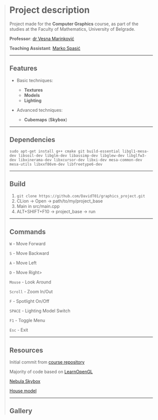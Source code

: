 > # Project description
>
> Project made for the **Computer Graphics** course, as part of the studies at the Faculty of Mathematics, University of Belgrade.
>
> **Professor**: [dr Vesna Marinković](https://poincare.matf.bg.ac.rs/~vesna.marinkovic/)
>
> **Teaching Assistant**: [Marko Spasić](https://github.com/spaske00)
>
> <hr>
>
> ## Features
>
> - Basic techniques:
>   - **Textures**
>   - **Models**
>   - **Lighting**
>
>
> - Advanced techniques:
>   - **Cubemaps** (**Skybox**)
>
> <hr>
>
> ## Dependencies
>
> ```
> sudo apt-get install g++ cmake git build-essential libgl1-mesa-dev libsoil-dev libglm-dev libassimp-dev libglew-dev libglfw3-dev libxinerama-dev libxcursor-dev libxi-dev mesa-common-dev mesa-utils libxxf86vm-dev libfreetype6-dev
> ```
>
> <hr>
>
> ## Build
>
> 1. ``git clone https://github.com/DavidT01/graphics_project.git``
> 2. CLion -> Open -> path/to/my/project_base
> 3. Main in src/main.cpp
> 4. ALT+SHIFT+F10 -> project_base -> run
>
> <hr>
>
> ## Commands
>
> `W` - Move Forward
>
> `S` - Move Backward
>
> `A` - Move Left
>
> `D` - Move Right>
> 
> `Mouse` - Look Around
>
> `Scroll` - Zoom In/Out
>
> `F` - Spotlight On/Off
>
> `SPACE` - Lighting Model Switch
> 
> `F1` - Toggle Menu
>
> `Esc` - Exit
>
> <hr>
>
> ## Resources
>
> Initial commit from [course repository](https://github.com/matf-racunarska-grafika/project_base)
>
> Majority of code based on [LearnOpenGL](https://github.com/JoeyDeVries/LearnOpenGL)
>
> [Nebula Skybox](https://opengameart.org/content/space-nebulas-skybox)
>
> [House model](https://github.com/matf-racunarska-grafika-galerija/OpenGL_matf_project)
>
> <hr>
>
> ## Gallery
